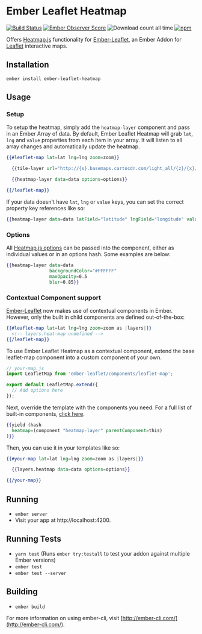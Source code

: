 Ember Leaflet Heatmap
======

[![Build Status](https://travis-ci.org/willviles/ember-leaflet-heatmap.svg)](https://travis-ci.org/willviles/ember-leaflet-heatmap) [![Ember Observer Score](http://emberobserver.com/badges/ember-leaflet-heatmap.svg)](http://emberobserver.com/addons/ember-leaflet-heatmap) ![Download count all time](https://img.shields.io/npm/dt/ember-leaflet-heatmap.svg) [![npm](https://img.shields.io/npm/v/ember-leaflet-heatmap.svg)](https://www.npmjs.com/package/ember-leaflet-heatmap)

Offers [Heatmap.js](https://www.patrick-wied.at/static/heatmapjs/) functionality for [Ember-Leaflet](http://ember-leaflet.com), an Ember Addon for [Leaflet](http://leafletjs.com) interactive maps.

## Installation

`ember install ember-leaflet-heatmap`

## Usage

### Setup

To setup the heatmap, simply add the `heatmap-layer` component and pass in an Ember Array of data. By default, Ember Leaflet Heatmap will grab `lat`, `lng` and `value` properties from each item in your array. It will listen to all array changes and automatically update the heatmap.

```handlebars
{{#leaflet-map lat=lat lng=lng zoom=zoom}}

  {{tile-layer url="http://{s}.basemaps.cartocdn.com/light_all/{z}/{x}/{y}.png"}}

  {{heatmap-layer data=data options=options}}

{{/leaflet-map}}
```

If your data doesn't have `lat`, `lng` or `value` keys, you can set the correct property key references like so:

```handlebars
{{heatmap-layer data=data latField="latitude" lngField="longitude" valueField="risk"}}
```

### Options

All [Heatmap.js options](https://www.patrick-wied.at/static/heatmapjs/docs.html#h337-create) can be passed into the component, either as individual values or in an options hash. Some examples are below:

```handlebars
{{heatmap-layer data=data
                backgroundColor="#FFFFFF"
                maxOpacity=0.5
                blur=0.85}}
```

### Contextual Component support

[Ember-Leaflet](http://ember-leaflet.com) now makes use of contextual components in Ember. However, only the built in child components are defined out-of-the-box:

```handlebars
{{#leaflet-map lat=lat lng=lng zoom=zoom as |layers|}}
  <!-- layers.heat-map undefined -->
{{/leaflet-map}}
```

To use Ember Leaflet Heatmap as a contextual component, extend the base leaflet-map component into a custom component of your own.

```javascript
// your-map.js
import LeafletMap from 'ember-leaflet/components/leaflet-map';

export default LeafletMap.extend({
  // Add options here
});
```

Next, override the template with the components you need. For a full list of built-in components, [click here](https://github.com/miguelcobain/ember-leaflet/blob/master/addon/templates/current/leaflet-map.hbs).

```handlebars
{{yield (hash
  heatmap=(component "heatmap-layer" parentComponent=this)
)}}
```

Then, you can use it in your templates like so:

```handlebars
{{#your-map lat=lat lng=lng zoom=zoom as |layers|}}

  {{layers.heatmap data=data options=options}}

{{/your-map}}
```

## Running

* `ember server`
* Visit your app at http://localhost:4200.

## Running Tests

* `yarn test` (Runs `ember try:testall` to test your addon against multiple Ember versions)
* `ember test`
* `ember test --server`

## Building

* `ember build`

For more information on using ember-cli, visit [http://ember-cli.com/](http://ember-cli.com/).
